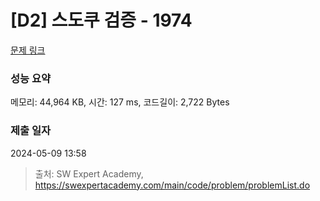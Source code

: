 # [D2] 스도쿠 검증 - 1974 

[문제 링크](https://swexpertacademy.com/main/code/problem/problemDetail.do?contestProbId=AV5Psz16AYEDFAUq) 

### 성능 요약

메모리: 44,964 KB, 시간: 127 ms, 코드길이: 2,722 Bytes

### 제출 일자

2024-05-09 13:58



> 출처: SW Expert Academy, https://swexpertacademy.com/main/code/problem/problemList.do